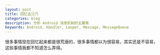 ```yaml
---
layout: post
title: 回忆去江门
categories: blog
description: 分析 Android 消息机制的主要类
keywords: Android, Handler, Looper, Message, MessageQueue
---
```


很多事情现在回忆起来都是很荒唐的，很多事情都以为很容易，其实还是不容易，这些事情我都不知道怎么弄得。


